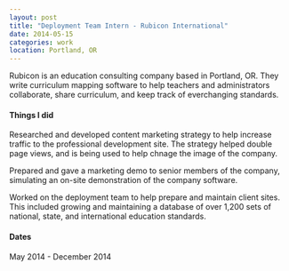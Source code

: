 ```yaml
---
layout: post
title: "Deployment Team Intern - Rubicon International"
date: 2014-05-15
categories: work
location: Portland, OR
---
```


Rubicon is an education consulting company based in Portland, OR. They write curriculum mapping software to help teachers and administrators collaborate, share curriculum, and keep track of everchanging standards.

#### Things I did

Researched and developed content marketing strategy to help increase traffic to the professional development site. The strategy helped double page views, and is being used to help chnage the image of the company.

Prepared and gave a marketing demo to senior members of the company, simulating an on-site demonstration of the company software.

Worked on the deployment team to help prepare and maintain client sites. This included growing and maintaining a database of over 1,200 sets of national, state, and international education standards.

#### Dates

May 2014 - December 2014